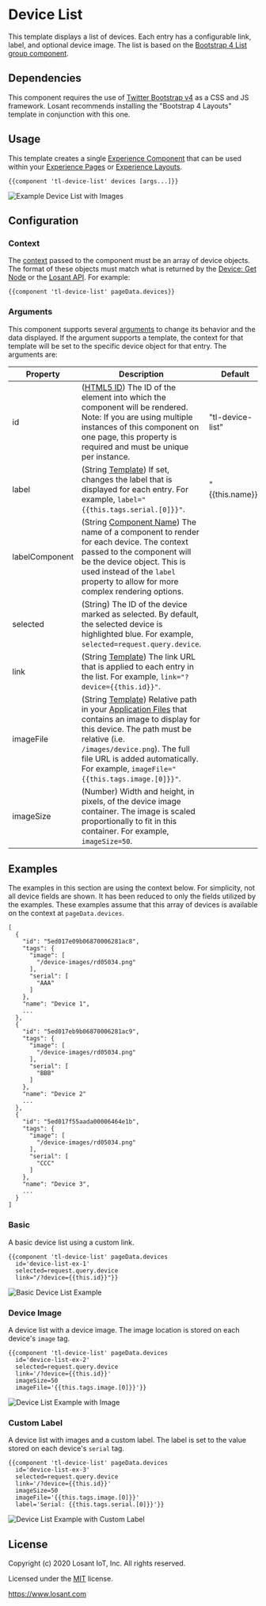 # Device List
This template displays a list of devices. Each entry has a configurable link, label, and optional device image. The list is based on the [Bootstrap 4 List group component](https://getbootstrap.com/docs/4.0/components/list-group/).

## Dependencies

This component requires the use of [Twitter Bootstrap v4](https://getbootstrap.com) as a CSS and JS framework. Losant recommends installing the "Bootstrap 4 Layouts" template in conjunction with this one.

## Usage
This template creates a single [Experience Component](https://~exportplaceholderid-docs-url~/experiences/views/#components) that can be used within your [Experience Pages](https://~exportplaceholderid-docs-url~/experiences/views/#pages) or [Experience Layouts](https://~exportplaceholderid-docs-url~/experiences/views/#layouts).

```
{{component 'tl-device-list' devices [args...]}} 
```

![Example Device List with Images](https://~exportplaceholderid-files-domain~/~exportplaceholderid-application-libraryExperiencesComponentsDeviceList-0~/template/screenshot-basic.png)

## Configuration

### Context
The [context](https://~exportplaceholderid-docs-url~/experiences/views/#passing-custom-context) passed to the component must be an array of device objects. The format of these objects must match what is returned by the [Device: Get Node](https://~exportplaceholderid-docs-url~/workflows/data/get-device/) or the [Losant API](https://~exportplaceholderid-docs-url~/rest-api/devices/#get). For example:
```
{{component 'tl-device-list' pageData.devices}}
```

### Arguments
This component supports several [arguments](https://~exportplaceholderid-docs-url~/experiences/views/#passing-custom-arguments) to change its behavior and the data displayed. If the argument supports a template, the context for that template will be set to the specific device object for that entry. The arguments are:

| Property          | Description                                                                                                                                                                                                                                                                          | Default                |
|-------------------|--------------------------------------------------------------------------------------------------------------------------------------------------------------------------------------------------------------------------------------------------------------------------------------|------------------------|
| id                | ([HTML5 ID](https://developer.mozilla.org/en-US/docs/Web/HTML/Global_attributes/id)) The ID of the element into which the component will be rendered. Note: If you are using multiple instances of this component on one page, this property is required and must be unique per instance.    | "tl-device-list"       |
| label             | (String [Template](https://~exportplaceholderid-docs-url~/workflows/accessing-payload-data/#string-templates)) If set, changes the label that is displayed for each entry. For example, `label="{{this.tags.serial.[0]}}"`.                                                                              | "{{this.name}}"             |
| labelComponent    | (String [Component Name](https://~exportplaceholderid-docs-url~/experiences/views/#components)) The name of a component to render for each device. The context passed to the component will be the device object. This is used instead of the `label` property to allow for more complex rendering options.|                        |
| selected          | (String) The ID of the device marked as selected. By default, the selected device is highlighted blue. For example, `selected=request.query.device`.                                                                                                                                 |                        |
| link              | (String [Template](https://~exportplaceholderid-docs-url~/workflows/accessing-payload-data/#string-templates)) The link URL that is applied to each entry in the list. For example, `link="?device={{this.id}}"`.                                                                                        |                        |
| imageFile         | (String [Template](https://~exportplaceholderid-docs-url~/workflows/accessing-payload-data/#string-templates)) Relative path in your [Application Files](https://~exportplaceholderid-docs-url~/applications/files/) that contains an image to display for this device. The path must be relative (i.e. `/images/device.png`). The full file URL is added automatically. For example, `imageFile="{{this.tags.image.[0]}}"`.    |                        |
| imageSize         | (Number) Width and height, in pixels, of the device image container. The image is scaled proportionally to fit in this container. For example, `imageSize=50`.                                                                                                                       |                        |

## Examples
The examples in this section are using the context below. For simplicity, not all device fields are shown. It has been reduced to only the fields utilized by the examples. These examples assume that this array of devices is available on the context at `pageData.devices`.

```
[
  {
    "id": "5ed017e09b06870006281ac8",
    "tags": {
      "image": [
        "/device-images/rd05034.png"
      ],
      "serial": [
        "AAA"
      ]
    },
    "name": "Device 1",
    ...
  },
  {
    "id": "5ed017eb9b06870006281ac9",
    "tags": {
      "image": [
        "/device-images/rd05034.png"
      ],
      "serial": [
        "BBB"
      ]
    },
    "name": "Device 2"
    ...
  },
  {
    "id": "5ed017f55aada00006464e1b",
    "tags": {
      "image": [
        "/device-images/rd05034.png"
      ],
      "serial": [
        "CCC"
      ]
    },
    "name": "Device 3",
    ...
  }
]
```

### Basic
A basic device list using a custom link.

```
{{component 'tl-device-list' pageData.devices 
  id='device-list-ex-1'
  selected=request.query.device
  link="/?device={{this.id}}"}}
```

![Basic Device List Example](https://~exportplaceholderid-files-domain~/~exportplaceholderid-application-libraryExperiencesComponentsDeviceList-0~/template/screenshot-basic.png)

### Device Image
A device list with a device image. The image location is stored on each device's `image` tag.

```
{{component 'tl-device-list' pageData.devices 
  id='device-list-ex-2'
  selected=request.query.device
  link='/?device={{this.id}}'
  imageSize=50
  imageFile='{{this.tags.image.[0]}}'}}
```

![Device List Example with Image](https://~exportplaceholderid-files-domain~/~exportplaceholderid-application-libraryExperiencesComponentsDeviceList-0~/template/screenshot-images.png)

### Custom Label
A device list with images and a custom label. The label is set to the value stored on each device's `serial` tag.

```
{{component 'tl-device-list' pageData.devices 
  id='device-list-ex-3'
  selected=request.query.device
  link='/?device={{this.id}}'
  imageSize=50
  imageFile='{{this.tags.image.[0]}}'
  label='Serial: {{this.tags.serial.[0]}}'}}
```

![Device List Example with Custom Label](https://~exportplaceholderid-files-domain~/~exportplaceholderid-application-libraryExperiencesComponentsDeviceList-0~/template/screenshot-custom-label.png)

## License

Copyright (c) 2020 Losant IoT, Inc. All rights reserved.

Licensed under the [MIT](https://github.com/Losant/losant-templates/blob/master/LICENSE.txt) license.

https://www.losant.com